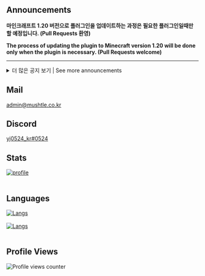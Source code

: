 ## Announcements
**마인크래프트 1.20 버전으로 플러그인을 업데이트하는 과정은 필요한 플러그인일때만 할 예정입니다. (Pull Requests 환영)**

**The process of updating the plugin to Minecraft version 1.20 will be done only when the plugin is necessary. (Pull Requests welcome)**

---

<details>
<summary>더 많은 공지 보기 | See more announcements</summary>

---

모든 라이선스 없는 리포지토리는 MIT 라이선스라고 보시면 됩니다.

Think of all unlicensed repositories as MIT-licensed.

---

나의 버전 표기법 : Major.Minor.Patch.Hotfix

My version notation : Major.Minor.Patch.Hotfix

---

</details>

## Mail
[admin@mushtle.co.kr](mailto://admin@mushtle.co.kr)

## Discord
[yj0524_kr#0524](https://discord.com/users/740016886204334141)

## Stats
[![profile](https://github-readme-stats-sigma-five.vercel.app/api?username=yj0524&show_icons=true&theme=tokyonight)]()<br><br>

## Languages
[![Langs](https://github-readme-stats-sigma-five.vercel.app/api/top-langs/?username=yj0524&layout=compact&hide=css,xml&theme=tokyonight)]()<br><br>
[![Langs](https://github-readme-stats-sigma-five.vercel.app/api/top-langs/?username=yj0524&langs_count=8,show_icons=true&theme=tokyonight)]()<br><br>

## Profile Views
![Profile views counter](https://komarev.com/ghpvc/?username=yj0524&&style=flat-square)

